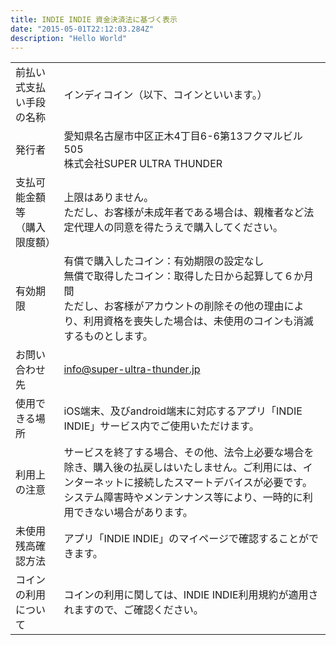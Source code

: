 ```yaml
---
title: INDIE INDIE 資金決済法に基づく表示
date: "2015-05-01T22:12:03.284Z"
description: "Hello World"
---
```


|    |    |
| ---- | ---- |
|  前払い式支払い手段の名称  |  インディコイン（以下、コインといいます。）  |
|  発行者  |  愛知県名古屋市中区正木4丁目6-6第13フクマルビル505<br>株式会社SUPER ULTRA THUNDER  |
|  支払可能金額等<br>（購入限度額）  |  上限はありません。<br>ただし、お客様が未成年者である場合は、親権者など法定代理人の同意を得たうえで購入してください。  |
|  有効期限  |  有償で購入したコイン：有効期限の設定なし<br>無償で取得したコイン：取得した日から起算して６か月間<br>ただし、お客様がアカウントの削除その他の理由により、利用資格を喪失した場合は、未使用のコインも消滅するものとします。  |
|  お問い合わせ先  |  [info@super-ultra-thunder.jp](mailto:info@super-ultra-thunder.jp)  |
|  使用できる場所  |  iOS端末、及びandroid端末に対応するアプリ「INDIE INDIE」サービス内でご使用いただけます。  |
|  利用上の注意  |  サービスを終了する場合、その他、法令上必要な場合を除き、購入後の払戻しはいたしません。ご利用には、インターネットに接続したスマートデバイスが必要です。システム障害時やメンテンナンス等により、一時的に利用できない場合があります。  |
|  未使用残高確認方法  |  アプリ「INDIE INDIE」のマイページで確認することができます。  |
|  コインの利用について  |  コインの利用に関しては、INDIE INDIE利用規約が適用されますので、ご確認ください。  |
